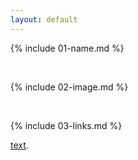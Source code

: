 ```yaml
---
layout: default
---
```


{% include 01-name.md %}

<br>

{% include 02-image.md %}

<br>

{% include 03-links.md %}

[text](https://example.com).
